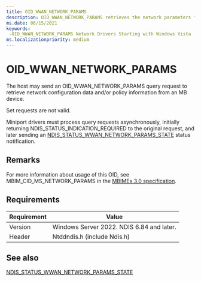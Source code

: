 ```yaml
---
title: OID_WWAN_NETWORK_PARAMS
description: OID_WWAN_NETWORK_PARAMS retrieves the network parameters from an MB device.
ms.date: 06/15/2021
keywords: 
 -OID_WWAN_NETWORK_PARAMS Network Drivers Starting with Windows Vista
ms.localizationpriority: medium
---
```


# OID_WWAN_NETWORK_PARAMS

The host may send an OID_WWAN_NETWORK_PARAMS query request to retrieve network configuration data and/or policy information from an MB device.

Set requests are not valid. 

Miniport drivers must process query requests asynchronously, initially returning NDIS_STATUS_INDICATION_REQUIRED to the original request, and later sending an [NDIS_STATUS_WWAN_NETWORK_PARAMS_STATE](ndis-status-wwan-network-params-state.md) status notification.

## Remarks

For more information about usage of this OID, see MBIM_CID_MS_NETWORK_PARAMS in the [MBIMEx 3.0 specification](https://download.microsoft.com/download/8/3/a/83a64106-a1f4-4a03-811f-4dbef2e3bf7a/MBIM%20extensions%20for%205G.docx).

## Requirements

|Requirement|Value|
|-|-|
|Version|Windows Server 2022. NDIS 6.84 and later.|
|Header|Ntddndis.h (include Ndis.h)|

## See also

[NDIS_STATUS_WWAN_NETWORK_PARAMS_STATE](ndis-status-wwan-network-params-state.md)